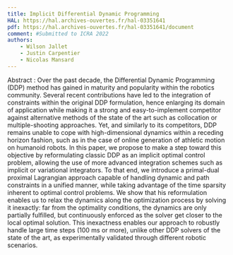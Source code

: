 ```yaml
---
title: Implicit Differential Dynamic Programming
HAL: https://hal.archives-ouvertes.fr/hal-03351641
pdf: https://hal.archives-ouvertes.fr/hal-03351641/document
comment: #Submitted to ICRA 2022
authors:
    - Wilson Jallet
    - Justin Carpentier
    - Nicolas Mansard
---
```

Abstract : Over the past decade, the Differential Dynamic Programming (DDP) method has gained in maturity and popularity within the robotics community. Several recent contributions have led to the integration of constraints within the original DDP formulation, hence enlarging its domain of application while making it a strong and easy-to-implement competitor against alternative methods of the state of the art such as collocation or multiple-shooting approaches. Yet, and similarly to its competitors, DDP remains unable to cope with high-dimensional dynamics within a receding horizon fashion, such as in the case of online generation of athletic motion on humanoid robots. In this paper, we propose to make a step toward this objective by reformulating classic DDP as an implicit optimal control problem, allowing the use of more advanced integration schemes such as implicit or variational integrators. To that end, we introduce a primal-dual proximal Lagrangian approach capable of handling dynamic and path constraints in a unified manner, while taking advantage of the time sparsity inherent to optimal control problems. We show that his reformulation enables us to relax the dynamics along the optimization process by solving it inexactly: far from the optimality conditions, the dynamics are only partially fulfilled, but continuously enforced as the solver get closer to the local optimal solution. This inexactness enables our approach to robustly handle large time steps (100 ms or more), unlike other DDP solvers of the state of the art, as experimentally validated through different robotic scenarios.
